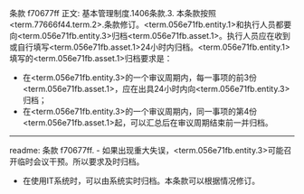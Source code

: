 条款 f70677ff 正文:
基本管理制度.1406条款.3. 本条款按照<term.77666f44.term.2>.条款修订。<term.056e71fb.entity.1>和执行人员都要向<term.056e71fb.entity.3>归档<term.056e71fb.asset.1>。执行人员应在收到或自行填写<term.056e71fb.asset.1>24小时内归档。<term.056e71fb.entity.1>填写的<term.056e71fb.asset.1>归档要求是：
  - 在<term.056e71fb.entity.3>的一个审议周期内，每一事项的前3份<term.056e71fb.asset.1>，应在出具24小时内向<term.056e71fb.entity.3>归档；
  - 在<term.056e71fb.entity.3>的一个审议周期内，同一事项的第4份<term.056e71fb.asset.1>起，可以汇总后在审议周期结束前一并归档。

---
readme:
条款 f70677ff. - 如果出现重大失误，<term.056e71fb.entity.3>可能召开临时会议干预。所以要求及时归档。
- 在使用IT系统时，可以由系统实时归档。本条款可以根据情况修订。
